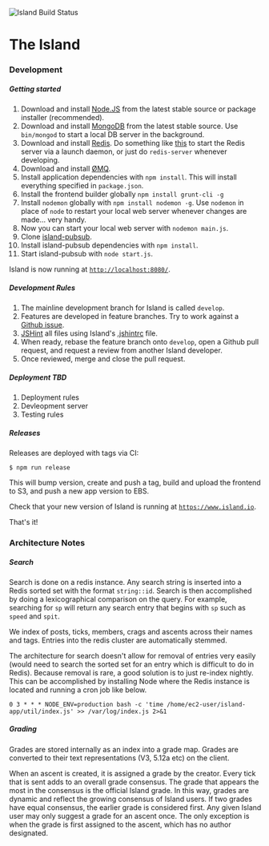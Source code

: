 ![Island Build Status](https://circleci.com/gh/The-Island/island-app.svg?style=shield&circle-token=f46cdeda0c3c2f693e5e085b5f3b980561a2d41b "Island-app Build Status")

# The Island

### Development

##### Getting started

1. Download and install [Node.JS](http://nodejs.org/download/) from the latest stable source or package installer (recommended).
2. Download and install [MongoDB](http://www.mongodb.org/downloads) from the latest stable source. Use ```bin/mongod``` to start a local DB server in the background.
3. Download and install [Redis](http://redis.io/download). Do something like [this](http://reistiago.wordpress.com/2011/07/23/installing-on-redis-mac-os-x/) to start the Redis server via a launch daemon, or just do ```redis-server``` whenever developing.
4. Download and install [ØMQ](http://zeromq.org/docs:source-git).
5. Install application dependencies with ```npm install```. This will install everything specified in ```package.json```.
6. Install the frontend builder globally ```npm install grunt-cli -g```
7. Install ```nodemon``` globally with ```npm install nodemon -g```. Use ```nodemon``` in place of ```node``` to restart your local web server whenever changes are made... very handy.
8. Now you can start your local web server with ```nodemon main.js```.
9. Clone [island-pubsub](https://github.com/The-Island/island-pubsub).
10. Install island-pubsub dependencies with ```npm install```.
11. Start island-pubsub with ```node start.js```.

Island is now running at [```http://localhost:8080/```](http://localhost:8080/).

##### Development Rules

1. The mainline development branch for Island is called ```develop```.
2. Features are developed in feature branches. Try to work against a [Github issue](https://github.com/The-Island/island-app/issues).
3. [JSHint](http://jshint.com/) all files using Island's [.jshintrc](https://github.com/The-Island/island-app/blob/develop/linters/.jshintrc) file.
4. When ready, rebase the feature branch onto ```develop```, open a Github pull request, and request a review from another Island developer.
5. Once reviewed, merge and close the pull request.

##### Deployment TBD
1. Deployment rules
2. Devleopment server
3. Testing rules

##### Releases

Releases are deployed with tags via CI:

```
$ npm run release
```

This will bump version, create and push a tag, build and upload the frontend to S3, and push a new app version to EBS.

Check that your new version of Island is running at [```https://www.island.io```](https://www.island.io).

That's it!

### Architecture Notes

##### Search

Search is done on a redis instance. Any search string is inserted into a Redis sorted set with the format ```string::id```. Search is then accomplished by doing a lexicographical comparison on the query. For example, searching for ```sp``` will return any search entry that begins with ```sp``` such as ```speed``` and ```spit```.  

We index of posts, ticks, members, crags and ascents across their names and tags. Entries into the redis cluster are automatically stemmed.

The architecture for search doesn't allow for removal of entries very easily (would need to search the sorted set for an entry which is difficult to do in Redis). Because removal is rare, a good solution is to just re-index nightly. This can be accomplished by installing Node where the Redis instance is located and running a cron job like below.

```0 3 * * * NODE_ENV=production bash -c 'time /home/ec2-user/island-app/util/index.js' >> /var/log/index.js 2>&1```


##### Grading

Grades are stored internally as an index into a grade map. Grades are converted to their text representations (V3, 5.12a etc) on the client.

When an ascent is created, it is assigned a grade by the creator. Every tick that is sent adds to an overall grade consensus. The grade that appears the most in the consensus is the official Island grade. In this way, grades are dynamic and reflect the growing consensus of Island users. If two grades have equal consensus, the earlier grade is considered first. Any given Island user may only suggest a grade for an ascent once. The only exception is when the grade is first assigned to the ascent, which has no author designated.
